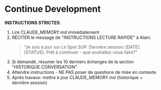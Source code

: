 # Continue Development

**INSTRUCTIONS STRICTES**:

1. Lire CLAUDE_MEMORY.md immédiatement
2. RÉCITER le message de "INSTRUCTIONS LECTURE RAPIDE" à Alain:
   > "Je suis à jour sur Le Spot SUP. Dernière session: [DATE]. [STATUS]. Prêt à continuer - que souhaitez-vous faire?"
3. Si demandé, résumer les 10 derniers échanges de la section "HISTORIQUE CONVERSATION"
4. Attendre instructions - NE PAS poser de questions de mise en contexte
5. Après travaux: mettre à jour CLAUDE_MEMORY.md (historique + dernière session)
